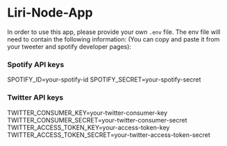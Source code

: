 # Liri-Node-App

In order to use this app, please provide your own `.env` file. The env file will need to contain the following information: (You can copy and paste it from your tweeter and spotify developer pages):

### Spotify API keys

SPOTIFY_ID=your-spotify-id
SPOTIFY_SECRET=your-spotify-secret

### Twitter API keys

TWITTER_CONSUMER_KEY=your-twitter-consumer-key
TWITTER_CONSUMER_SECRET=your-twitter-consumer-secret
TWITTER_ACCESS_TOKEN_KEY=your-access-token-key
TWITTER_ACCESS_TOKEN_SECRET=your-twitter-access-token-secret